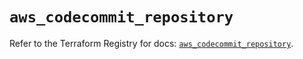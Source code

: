 # `aws_codecommit_repository`

Refer to the Terraform Registry for docs: [`aws_codecommit_repository`](https://registry.terraform.io/providers/hashicorp/aws/5.46.0/docs/resources/codecommit_repository).
